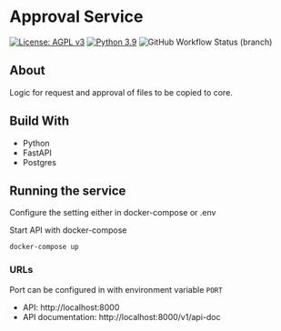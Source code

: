 # Approval Service

[![License: AGPL v3](https://img.shields.io/badge/License-AGPL_v3-blue.svg?style=for-the-badge)](https://www.gnu.org/licenses/agpl-3.0)
[![Python 3.9](https://img.shields.io/badge/python-3.9-green?style=for-the-badge)](https://www.python.org/)
![GitHub Workflow Status (branch)](https://img.shields.io/github/workflow/status/pilotdataplatform/approval/Run%20Tests/develop?style=for-the-badge)

## About

Logic for request and approval of files to be copied to core.

## Build With
- Python
- FastAPI
- Postgres

##  Running the service

Configure the setting either in docker-compose or .env

Start API with docker-compose
```
docker-compose up
```

### URLs
Port can be configured in with environment variable `PORT`
- API: http://localhost:8000
- API documentation: http://localhost:8000/v1/api-doc

